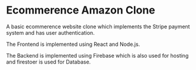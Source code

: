 # Ecommerence Amazon Clone

A basic ecommerence website clone which implements the Stripe payment system and has user authentication. 

The Frontend is implemented using React and Node.js.

The Backend is implemented using Firebase which is also used for hosting and firestoer is used for Database.
